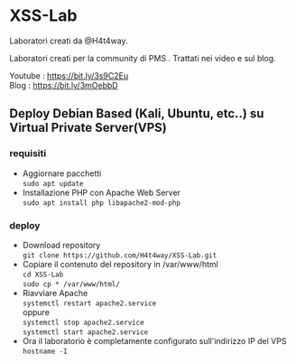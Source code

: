 # XSS-Lab

Laboratori creati da @H4t4way.  

Laboratori creati per la community di PMS .
Trattati nei video e sul blog.  

Youtube : https://bit.ly/3s9C2Eu  
Blog : https://bit.ly/3mOebbD  
## Deploy Debian Based (Kali, Ubuntu, etc..) su Virtual Private Server(VPS)

### requisiti

- Aggiornare pacchetti  
```sudo apt update```
- Installazione PHP con Apache Web Server  
```sudo apt install php libapache2-mod-php```

### deploy
- Download repository  
```git clone https://github.com/H4t4way/XSS-Lab.git```
- Copiare il contenuto del repository in /var/www/html  
```cd XSS-Lab```  
```sudo cp * /var/www/html/```
- Riavviare Apache  
```systemctl restart apache2.service```  
oppure  
```systemctl stop apache2.service```    
```systemctl start apache2.service```  
- Ora il laboratorio è completamente configurato sull'indirizzo IP del VPS  
```hostname -I```  
